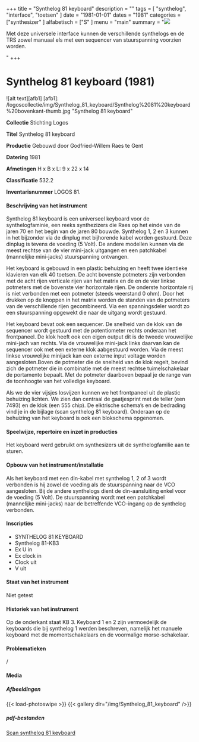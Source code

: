 ﻿+++
title = "Synthelog 81 keyboard"
description = ""
tags = [
"synthelog", "interface", "toetsen"
]
date = "1981-01-01"
dates = "1981"
categories = ["synthesizer"
]
alfabetisch = ["S"
]
menu = "main"
summary = "<a href='/logoscollectie/1981/synthelog_81_keyboard'><img src='/logoscollectie/img/Synthelog_81_keyboard/Synthelog%2081%20keyboard%20bovenkant-thumb.jpg'></a><p>Met deze universele interface kunnen de verschillende synthelogs en de TRS zowel manuaal els met een sequencer van stuurspanning voorzien worden.</p>"
+++

# Synthelog 81 keyboard (1981)

![alt text][afb1]
[afb1]: /logoscollectie/img/Synthelog_81_keyboard/Synthelog%2081%20keyboard%20bovenkant-thumb.jpg "Synthelog 81 keyboard"

**Collectie**
Stichting Logos

**Titel**
Synthelog 81 keyboard

**Productie**
Gebouwd door Godfried-Willem Raes te Gent

**Datering**
1981

**Afmetingen**
H x B x L: 9 x 22 x 14

**Classificatie**
532.2

**Inventarisnummer**
LOGOS 81.

#### Beschrijving van het instrument
Synthelog 81 keyboard is een universeel keyboard voor de synthelogfaminie, een reeks synthezizers die Raes op het einde van de jaren 70 en het begin van de jaren 80 bouwde. Synthelog 1, 2 en 3 kunnen in het bijzonder via de dinplug met bijhorende kabel worden gestuurd. Deze dinplug is tevens de voeding (5 Volt). De andere modellen kunnen via de meest rechtse van de vier mini-jack uitgangen en een patchkabel (mannelijke mini-jacks) stuurspanning ontvangen.

Het keyboard is gebouwd in een plastic behuizing en heeft twee identieke klavieren van elk 40 toetsen. De acht bovenste potmeters zijn verbonden met de acht rijen verticale rijen van het matrix en de en de vier linkse potmeters met de bovenste vier horizontale rijen. De onderste horizontale rij is niet verbonden met een potmeter (steeds weerstand 0 ohm). Door het drukken op de knoppen in het matrix worden de standen van de potmeters van de verschillende rijen gecombineerd. Via een spanningsdeler wordt zo een stuurspanning opgewekt die naar de uitgang wordt gestuurd. 

Het keyboard bevat ook een sequencer. De snelheid van de klok van de sequencer wordt gestuurd met de potentiometer rechts onderaan het frontpaneel. De klok heeft ook een eigen output dit is de tweede vrouwelijke mini-jach van rechts. Via de vrouwelijke mini-jack links daarvan kan de sequencer ook met een externe klok aabgestuurd worden. Via de meest linkse vrouwelijke minijack kan een externe input voltage worden aangesloten.Boven de potmeter die de snelheid van de klok regelt, bevind zich de potmeter die in combinatie met de meest rechtse tuimelschakelaar de portamento bepaalt. Met de potmeter daarboven bepaal je de range van de toonhoogte van het volledige keyboard. 

Als we de vier vijsjes losvijzen kunnen we het frontpaneel uit de plastic behuizing lichten. We zien dan centraal de gaatjesprint met de teller (een 7493) en de klok (een 555 chip). De elktrische schema’s en de bedrading vind je in de bijlage (scan synthelog 81 keyboard).
Onderaan op de behuizing van het keyboard is ook een blokschema opgenomen.

#### Speelwijze, repertoire en inzet in producties
Het keyboard werd gebruikt om synthesizers uit de synthelogfamilie aan te sturen.

#### Opbouw van het instrument/installatie
Als het keyboard met een din-kabel met synthelog 1, 2 of 3 wordt verbonden is hij zowel de voeding als de stuurspanning naar de VCO aangesloten. Bij de andere synthelogs dient de din-aansluiting enkel voor de voeding (5 Volt). De stuurspanning wordt met een patchkabel (mannelijke mini-jacks) naar de betreffende VCO-ingang op de synthelog verbonden.      

#### Inscripties
- SYNTHELOG 81 KEYBOARD
- Synthelog 81-KB3
- Ex U in 
- Ex clock in
- Clock uit 
- V uit

#### Staat van het instrument
Niet getest

#### Historiek van het instrument
Op de onderkant staat KB 3. Keyboard 1 en 2 zijn vermoedelijk de keyboards die bij synthelog 1 werden beschreven, namelijk het manuele keyboard met de momentschakelaars en de voormalige morse-schakelaar.

#### Problematieken
/

#### Media
##### Afbeeldingen
{{< load-photoswipe >}}
{{< gallery dir="/img/Synthelog_81_keyboard" />}}

##### pdf-bestanden
[Scan synthelog 81 keyboard](/logosfoundation/pdf/Synthelog_81_keyboard/Scan_synthelog_81_keyboard.pdf)


